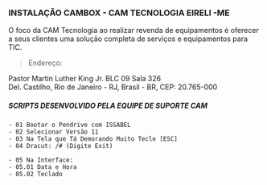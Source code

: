 ### INSTALAÇÃO CAMBOX - CAM TECNOLOGIA EIRELI -ME 

O foco da CAM Tecnologia ao realizar revenda de equipamentos é oferecer a seus clientes uma solução completa de serviços e equipamentos para TIC.

> Endereço: 

Pastor Martin Luther King Jr. BLC 09 Sala 326     
Del. Castilho, Rio de Janeiro - RJ, Brasil - BR, CEP: 20.765-000                      

##### SCRIPTS DESENVOLVIDO PELA EQUIPE DE SUPORTE CAM
```
- 01 Bootar o Pendrive com ISSABEL
- 02 Selecionar Versão 11
- 03 Na Tela que Tá Demorando Muito Tecle [ESC]
- 04 Dracut: /# (Digite Exit)

- 05 Na Interface:  
- 05.01 Data e Hora
- 05.02 Teclado
```

